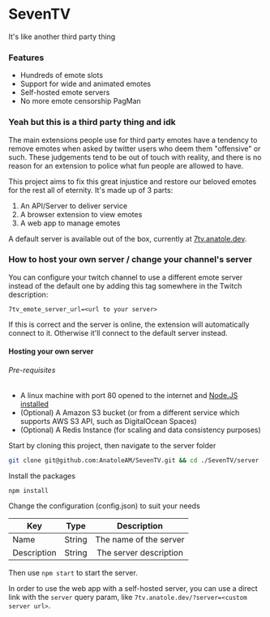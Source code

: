 # SevenTV
It's like another third party thing

### Features

* Hundreds of emote slots
* Support for wide and animated emotes
* Self-hosted emote servers 
* No more emote censorship PagMan

### Yeah but this is a third party thing and idk

The main extensions people use for third party emotes have a tendency to remove emotes when asked by twitter users who deem them "offensive" or such. These judgements tend to be out of touch with reality, and there is no reason for an extension to police what fun people are allowed to have.

This project aims to fix this great injustice and restore our beloved emotes for the rest all of eternity.
It's made up of 3 parts:

1. An API/Server to deliver service
1. A browser extension to view emotes
1. A web app to manage emotes

A default server is available out of the box, currently at [7tv.anatole.dev](https://7tv.anatole.dev).

### How to host your own server / change your channel's server

You can configure your twitch channel to use a different emote server instead of the default one by adding this tag somewhere in the Twitch description:

`7tv_emote_server_url=<url to your server>`

If this is correct and the server is online, the extension will automatically connect to it. Otherwise it'll connect to the default server instead.

#### Hosting your own server

###### Pre-requisites

* A linux machine with port 80 opened to the internet and [Node.JS installed](https://nodejs.org/en/)
* (Optional) A Amazon S3 bucket (or from a different service which supports AWS S3 API, such as DigitalOcean Spaces)
* (Optional) A Redis Instance (for scaling and data consistency purposes)

Start by cloning this project, then navigate to the server folder 

```sh
git clone git@github.com:AnatoleAM/SevenTV.git && cd ./SevenTV/server
```

Install the packages
```sh
npm install
```

Change the configuration (config.json) to suit your needs

| Key					| Type						| Description						|
| ----------------------|:-------------------------:|:---------------------------------:|
| Name                  | String                    | The name of the server            |
| Description           | String                    | The server description            |


Then use `npm start` to start the server. 

In order to use the web app with a self-hosted server, you can use a direct link with the `server` query param, like `7tv.anatole.dev/?server=<custom server url>`.
